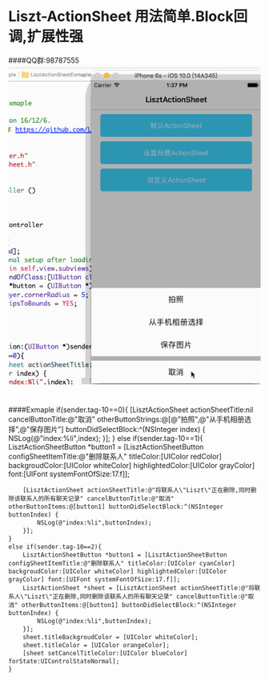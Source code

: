# Liszt-ActionSheet 用法简单.Block回调,扩展性强 
####QQ群:98787555
<img src="https://github.com/LisztGitHub/Liszt-ActionSheet/blob/master/Liszt.gif">
#
####Exmaple
     if(sender.tag-10==0){
        [LisztActionSheet actionSheetTitle:nil cancelButtonTitle:@"取消" otherButtonStrings:@[@"拍照",@"从手机相册选择",@"保存图片"] buttonDidSelectBlock:^(NSInteger index) {
            NSLog(@"index:%li",index);
        }];
    }
    else if(sender.tag-10==1){
        LisztActionSheetButton *button1 = [LisztActionSheetButton configSheetItemTitle:@"删除联系人" titleColor:[UIColor redColor] backgroudColor:[UIColor whiteColor] highlightedColor:[UIColor grayColor] font:[UIFont systemFontOfSize:17.f]];
        
        [LisztActionSheet actionSheetTitle:@"将联系人\"Liszt\"正在删除,同时删除该联系人的所有聊天记录" cancelButtonTitle:@"取消" otherButtonItems:@[button1] buttonDidSelectBlock:^(NSInteger buttonIndex) {
            NSLog(@"index:%li",buttonIndex);
        }];
    }
    else if(sender.tag-10==2){
        LisztActionSheetButton *button1 = [LisztActionSheetButton configSheetItemTitle:@"删除联系人" titleColor:[UIColor cyanColor] backgroudColor:[UIColor whiteColor] highlightedColor:[UIColor grayColor] font:[UIFont systemFontOfSize:17.f]];
        LisztActionSheet *sheet = [LisztActionSheet actionSheetTitle:@"将联系人\"Liszt\"正在删除,同时删除该联系人的所有聊天记录" cancelButtonTitle:@"取消" otherButtonItems:@[button1] buttonDidSelectBlock:^(NSInteger buttonIndex) {
            NSLog(@"index:%li",buttonIndex);
        }];
        sheet.titleBackgroudColor = [UIColor whiteColor];
        sheet.titleColor = [UIColor orangeColor];
        [sheet setCancelTitleColor:[UIColor blueColor] forState:UIControlStateNormal];
    }

